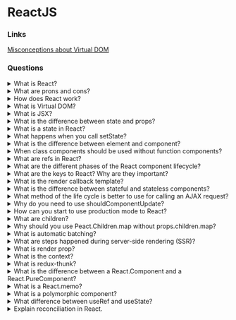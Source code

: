# ReactJS

### Links
[Misconceptions about Virtual DOM](https://itnext.io/misconceptions-about-virtual-dom-35ec60b87086)

### Questions

<details>
  <summary>What is React?</summary>

React is Facebook's open-source JS library for building complex interactive UI in web and mobile applications. React's core purpose is building UI components. Generally, it is possible to use just the view in an MVC architecture.

</details>

<details>
  <summary>What are prons and cons?</summary>

Prons:

* React is easier for learning because uses JSX has good documentation and fewer structures;

* Virtual DOM allows changing applications as fast as possible;

* React could support server-side rendering;

* React uses FP concepts that provide creating simple, testable applications;

* React could use TypeScript or Flow;

* ReactNative allows using experience for mobile development.

Cons:

* The library has a lot of different ways that allow having a lot of technologies stacks versions.

</details>

<details>
  <summary>How does React work?</summary>

React creates a virtual DOM. When state changes in a component, it firstly runs a "diffing" algorithm, which identifies what has changed in the virtual DOM. The second step is reconciliation, where it updates the DOM with the results of diff.

</details>

<details>
  <summary>What is Virtual DOM?</summary>

The virtual DOM is an in-memory representation of Real DOM. React creates an in-memory data structure cache, computes the resulting differences, and then updates the browser's displayed DOM efficiently. It allows the programmer to write code as if the entire page is rendered on each change, while the React libraries only render subcomponents that change.

Also, Virtual DOM allows avoiding unnecessary re-renders. All mounted React components decide whether they have to re-render due to possible changes in props.

Moreover, it is possible to highlight that each component has personal local Virtual dom.

</details>

<details>
  <summary>What is JSX?</summary>

JSX is a syntax extension to JavaScript and comes with the full power of JavaScript. JSX produces React "elements". You can embed any JS expression in JSX by wrapping it in curly braces. After compilation, JSX expressions become regular JavaScript objects.

</details>

<details>
  <summary>What is the difference between state and props?</summary>

Both props and state are plain JavaScript objects. But they have different functionality.

* The props get passed to the component similar to function parameters.

* The React component can create the state object for the management of the inner state of it.

</details>

<details>
  <summary>What is a state in React?</summary>

A state is similar to props, but it is private and fully controlled by the component. A state is necessarily an object that holds data and determines how the component renderers and behaves.

</details>

<details>
  <summary>What happens when you call setState?</summary>

Firstly, when setState function called, React contacts a state and new state props, after that to start the agreement process that allows updating a view in one of the most effective ways. For it React generates a new tree of React elements and a comparison of new and old trees between themselves. It allows knowing what changes.

</details>

<details>
  <summary>What is the difference between element and component?</summary>

Each React element is an object view of a user interface part.

Each component is a function or class that gets data and returns a React element.

</details>

<details>
  <summary>When class components should be used without function components?</summary>

It is possible to use class components if it has to work with state and life cycle methods. For all of the other cases, it is better to use the function component. One of the most important reasons to use a functional style is a minimization process. It is easier to minimize functions than classes.

*Note*: Last versions of React allows using hooks for rendering optimization and state using.

</details>

<details>
  <summary>What are refs in React?</summary>

A ref is an optional component's param that allows access to a DOM element or a component state. A value is a callback function that gets a link to the DOM element or the component as a first function argument.

*Note:* It is bad practice to use ref. So, to use a callback mechanism for getting a child state property.

</details>

<details>
  <summary>What are the different phases of the React component lifecycle?</summary>

There are four phases of React component's lifecycle:

* Initialization: In this phase, a react component prepares settings up the initial state and default props.

* Mounting: The react component is ready to mount in the browser DOM. This phase covers componentWillMount and componentDidMount lifecycle methods.

* Updating: In this phase, the component gets updated in two ways, sending the new props and updating the state. This phase covers shouldComponentUpdate, componentWillUpdate and componentDidUpdate lifecycle methods.

* Unmounting: In this last phase, the component is not needed and get unmounted from the browser DOM. This phase includes the componentWillUnmount lifecycle method.

</details>

<details>
  <summary>What are the keys to React? Why are they important?</summary>

Keys are a unique identification of a component array. They are significant because the keys allow optimizing the rendering process. For example, without keys when the order in the component array, all elements would be rerendered. So keys allow being sure that rerender is needed.

</details>

<details>
  <summary>What is the render callback template?</summary>

In this way, to use a callback function as a child component. So, children's props should be a function.

</details>

<details>
  <summary>What is the difference between stateful and stateless components?</summary>

The stateful component has an inner state. Unlike, the stateless component does not have it.

</details>

<details>
  <summary>What method of the life cycle is better to use for calling an AJAX request?</summary>

There are two lifecycle methods for AJAX requests.

First and the best is componentDidMount.

Second is componentWillMount. There are a few reasons why it is a bad idea:

1. Firstly, there is not a conviction about when this method exactly would be called;

2. There can be a situation when a request wouldn't resolve when a component tries to call setState or render a component.

</details>

<details>
  <summary>Why do you need to use shouldComponentUpdate?</summary>

The shouldComponentUpdate allows controlling the compressing process of the current and his children when there is a conviction that the component had not had to be changed. So, for it, shouldComponentUpdate has to return false.

</details>

<details>
  <summary>How can you start to use production mode to React?</summary>

Could be used to DefinePlugin for Webpack. It allows setting NODE_ENV in production. For example, in this case, there will be cat propType validation and other warnings.

</details>

<details>
  <summary>What are children?</summary>
  
In JSX expressions that contain both an opening tag and a closing tag, the content between those tags is passed to the component automatically as a prop: 'props.children'.

</details>

<details>
  <summary>Why should you use Peact.Children.map without props.children.map?</summary>

Because there is not a conviction that children prop will be an array.

</details>


<details>
  <summary>What is automatic batching?</summary>

It is grouping multiple state updates into a single re-render.

The batching doesn't work correctly for async callbacks (Promises) into less than 18 React versions.

</details>

<details>
  <summary>What are steps happened during server-side rendering (SSR)?</summary>

* The server fetches the relevant data which needs on the UI;

* The server renders the entire app to HTML and sends it to the client in response;

* The client downloads the JavaScript bundle (apart from HTML);

* In the final step, the client connects the javascript logic to the HTML (hydration).

</details>

<details>
  <summary>What is render prop?</summary>

The render prop is a component's opportunity to split code by a function or the function that describe what the parent component should render.

**Note.** Don't use the render prop with PureComponent or `React.memo` because superficial compression, in this case, always is false.

</details>

<details>
  <summary>What is the context?</summary>

The context is a functionality that allows pushing variables without pushing through all components tree. When you use the context into your react components, you have to remember that re-render starts for them in any case after context changes.

</details>

<details>
  <summary>What is redux-thunk?</summary>

The redux-thunk is one of the popular middleware libraries that adds async functionality in redux. The main prop of the library is simple functionality.

</details>

<details>
  <summary>What is the difference between a React.Component and a React.PureComponent?</summary>

The React.Component and the React.PureComponent are base react classes. The difference is that the PureComponent has a default implementation of the shouldComponentUpdate lifecycle method and does superficial compression.

</details>

<details>
  <summary>What is a React.memo?</summary>

The React.memo is high order component that allows optimizing performance if props don't change. Moreover works for function components.

</details>

<details>
  <summary>What is a polymorphic component?</summary>

It is a popular react pattern that lets a programmer specify which HTML tag to use for rendering your component using `as` prop.

Example:

  import { ComponentPropsWithoutRef, ElementType, ReactNode } from "react";

  type MyButtonProps<T extends ElementType> = {
    as?: T;
    children: ReactNode;
  };

  export const Button = <T extends ElementType = "button">({
    as,
    children,
    ...props
  }: MyButtonProps<T> & Omit<ComponentPropsWithoutRef<T>, keyof MyButtonProps<T>>) => {
    const Component = as || "button";

    return <Component { ...props }>{ children }</Component>
  };

</details>

<details>
  <summary>What difference between useRef and useState?</summary>

* Both of the hooks preserve data during render cycles and UI updates. But useState return updater that causes rerenders;
* useRef returns an object with a property that contains an actual value (current). useState returns array that contains value and updater;
* The ref object contains mutable property. The state is immutable;
* Only useRef could be used in another field of an application. For example: gaining direct access to React components or DOM.

</details>

<details>
  <summary>Explain reconciliation in React.</summary>

The React uses the O(n) algorithm for a component rerendering that has two assumptions:

1. Two elements of different types will produce not the same trees.
2. The developer can hint at which child elements may be stable across renders by keys.

Behaviour:

1. If old and new elements have different types, React will build a new tree.
2. For the same element with different attributes, React change only attributes. And when updating style, React also update only the properties that changed.
3. The recursing on children. By default, when recursing on the children of a DOM node, React just iterates over both lists of children and generates a mutation whenever there is a difference. If children have keys, React will use them for matching elements.

</details>
